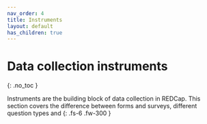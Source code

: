 ```yaml
---
nav_order: 4
title: Instruments
layout: default
has_children: true
---
```


# Data collection instruments
{: .no_toc }

Instruments are the building block of data collection in REDCap. This section covers the difference between forms and surveys, different question types and 
{: .fs-6 .fw-300 }
